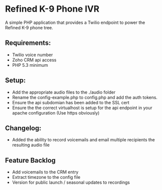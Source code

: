 # Refined K-9 Phone IVR

A simple PHP application that provides a Twilio endpoint to power the Refined K-9 phone tree.

## Requirements:
 - Twilio voice number
 - Zoho CRM api access
 - PHP 5.3 minimum

## Setup:
 - Add the appropriate audio files to the ./audio folder
 - Rename the config-example.php to config.php and add the auth tokens.
 - Ensure the api subdomian has been added to the SSL cert
 - Ensure the the correct virtualhost is setup for the api endpoint in your apache configuration (Use https obviously)

## Changelog:
 - Added the ability to record voicemails and email multiple recipients the resulting audio file

## Feature Backlog
 - Add voicemails to the CRM entry
 - Extract timezone to the config file
 - Version for public launch / seasonal updates to recordings